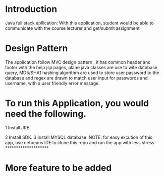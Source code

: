 # Introduction
Java full stack apllication: With this application, 
student would be able to communicate with the course 
lecturer and get/submit assignment
# Design Pattern
The application follow MVC design pattern , it has common header and footer with the help jsp pages,
plane java classes are use to wite database query, MD5/SHA1 hashing algorithm are used to store user password to 
the database and regex are drawn to match user input for passwords and username, with a user friendly error message.
# To run this Application, you would need the following.
1 Install JRE.

2 Install SDK. 
3 Install MYSQL database.
NOTE: for easy excution of this app, use netbeans IDE to clone this repo and run the app with less stress ******************** 
# More feature to be added
